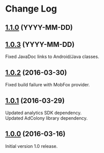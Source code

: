 # Change Log

## [1.1.0](https://github.com/deltaDNA/android-smartads-sdk/releases/tag/1.1.0) (YYYY-MM-DD)

## [1.0.3](https://github.com/deltaDNA/android-smartads-sdk/releases/tag/1.0.3) (YYYY-MM-DD)
Fixed JavaDoc links to Android/Java classes.

## [1.0.2](https://github.com/deltaDNA/android-smartads-sdk/releases/tag/1.0.2) (2016-03-30)
Fixed build failure with MobFox provider.

## [1.0.1](https://github.com/deltaDNA/android-smartads-sdk/releases/tag/1.0.1) (2016-03-29)
Updated analytics SDK dependency.  
Updated AdColony library dependency.

## [1.0.0](https://github.com/deltaDNA/android-smartads-sdk/releases/tag/1.0.0) (2016-03-16)
Initial version 1.0 release.
